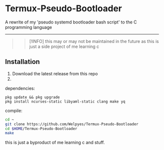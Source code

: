# Termux-Pseudo-Bootloader
A rewrite of my 'pseudo systemd bootloader bash script' to the C programming language 

---

>> [!INFO]
> this may or may not be maintained in the future as this is just a side project of me learning c

## Installation 
1. Download the latest release from this repo
2. 

dependencies:
```
pkg update && pkg upgrade
pkg install ncurses-static libyaml-static clang make yq
```

compile:
```bash
cd ~
git clone https://github.com/Welpyes/Termux-Pseudo-Bootloader
cd $HOME/Termux-Pseudo-Bootloader
make
```

this is just a byproduct of me learning c and stuff.
